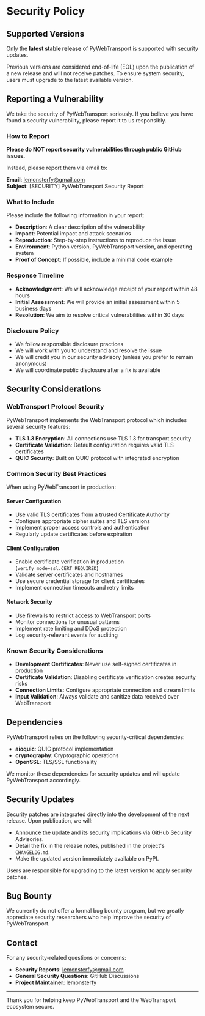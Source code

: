 # Security Policy

## Supported Versions

Only the **latest stable release** of PyWebTransport is supported with security updates.

Previous versions are considered end-of-life (EOL) upon the publication of a new release and will not receive patches. To ensure system security, users must upgrade to the latest available version.

## Reporting a Vulnerability

We take the security of PyWebTransport seriously. If you believe you have found a security vulnerability, please report it to us responsibly.

### How to Report

**Please do NOT report security vulnerabilities through public GitHub issues.**

Instead, please report them via email to:

**Email**: lemonsterfy@gmail.com  
**Subject**: [SECURITY] PyWebTransport Security Report

### What to Include

Please include the following information in your report:

- **Description**: A clear description of the vulnerability
- **Impact**: Potential impact and attack scenarios
- **Reproduction**: Step-by-step instructions to reproduce the issue
- **Environment**: Python version, PyWebTransport version, and operating system
- **Proof of Concept**: If possible, include a minimal code example

### Response Timeline

- **Acknowledgment**: We will acknowledge receipt of your report within 48 hours
- **Initial Assessment**: We will provide an initial assessment within 5 business days
- **Resolution**: We aim to resolve critical vulnerabilities within 30 days

### Disclosure Policy

- We follow responsible disclosure practices
- We will work with you to understand and resolve the issue
- We will credit you in our security advisory (unless you prefer to remain anonymous)
- We will coordinate public disclosure after a fix is available

## Security Considerations

### WebTransport Protocol Security

PyWebTransport implements the WebTransport protocol which includes several security features:

- **TLS 1.3 Encryption**: All connections use TLS 1.3 for transport security
- **Certificate Validation**: Default configuration requires valid TLS certificates
- **QUIC Security**: Built on QUIC protocol with integrated encryption

### Common Security Best Practices

When using PyWebTransport in production:

#### Server Configuration

- Use valid TLS certificates from a trusted Certificate Authority
- Configure appropriate cipher suites and TLS versions
- Implement proper access controls and authentication
- Regularly update certificates before expiration

#### Client Configuration

- Enable certificate verification in production (`verify_mode=ssl.CERT_REQUIRED`)
- Validate server certificates and hostnames
- Use secure credential storage for client certificates
- Implement connection timeouts and retry limits

#### Network Security

- Use firewalls to restrict access to WebTransport ports
- Monitor connections for unusual patterns
- Implement rate limiting and DDoS protection
- Log security-relevant events for auditing

### Known Security Considerations

- **Development Certificates**: Never use self-signed certificates in production
- **Certificate Validation**: Disabling certificate verification creates security risks
- **Connection Limits**: Configure appropriate connection and stream limits
- **Input Validation**: Always validate and sanitize data received over WebTransport

## Dependencies

PyWebTransport relies on the following security-critical dependencies:

- **aioquic**: QUIC protocol implementation
- **cryptography**: Cryptographic operations
- **OpenSSL**: TLS/SSL functionality

We monitor these dependencies for security updates and will update PyWebTransport accordingly.

## Security Updates

Security patches are integrated directly into the development of the next release. Upon publication, we will:

- Announce the update and its security implications via GitHub Security Advisories.
- Detail the fix in the release notes, published in the project's `CHANGELOG.md`.
- Make the updated version immediately available on PyPI.

Users are responsible for upgrading to the latest version to apply security patches.

## Bug Bounty

We currently do not offer a formal bug bounty program, but we greatly appreciate security researchers who help improve the security of PyWebTransport.

## Contact

For any security-related questions or concerns:

- **Security Reports**: lemonsterfy@gmail.com
- **General Security Questions**: GitHub Discussions
- **Project Maintainer**: lemonsterfy

---

Thank you for helping keep PyWebTransport and the WebTransport ecosystem secure.
